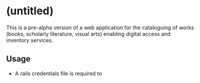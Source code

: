 # (untitled)

This is a pre-alpha version of a web application for the cataloguing of works (books, scholarly literature, visual arts) enabling digital access and inventory services.

## Usage

- A rails credentials file is required to  
